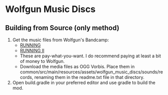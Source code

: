 # Wolfgun Music Discs

## Building from Source (only method)

1. Get the music files from Wolfgun's Bandcamp:
    - [RUNNING](https://wolfgun.bandcamp.com/album/running)
    - [RUNNING II](https://wolfgun.bandcamp.com/album/running-ii)
    - These are pay-what-you-want. I do recommend paying at least a bit of money to Wolfgun.
    - Download the media files as OGG Vorbis. Place them in common/src/main/resources/assets/wolfgun_music_discs/sounds/records, renaming them in the readme.txt file in that directory.
2. Open build.gradle in your preferred editor and use gradle to build the mod.
